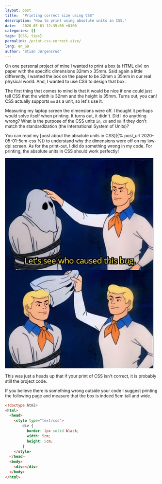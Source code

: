 ```yaml
---
layout: post
title:  "Printing correct size using CSS"
description: "How to print using absolute units in CSS."
date:   2020-05-01 12:35:00 +0100
categories: []
tags: [CSS, tips]
permalink: /print-css-correct-size/
lang: en_GB
author: "Stian Jørgensrud"
---
```


On one personal project of mine I wanted to print a box (a HTML div) on paper with the specific dimensions 32mm x 35mm. Said again a little differently, I wanted the box on the paper to be 32mm x 35mm in our real physical world. And, I wanted to use CSS to design that box.

The first thing that comes to mind is that it would be nice if one could just tell CSS that the width is 32mm and the height is 35mm. Turns out, you can! CSS actually supports `mm` as a unit, so let's use it.

Measuring my laptop screen the dimensions were off. I thought it perhaps would solve itself when printing. It turns out, it didn't. Did I do anything wrong? What is the purpose of the CSS units `in`, `cm` and `mm` if they don't match the standardization (the International System of Units)?

You can read my [post about the absolute units in CSS]({% post_url 2020-05-01-5cm-css %}) to understand why the dimensions were off on my low-dpi screen. As for the print-out, I did do something wrong in my code. For printing, the absolute units in CSS should work perfectly!

![It was me all along](/assets/bug_meme.jpg "It was me all along")

This was just a heads up that if your print of CSS isn't correct, it is probably still the project code.

If you believe there is something wrong outside your code I suggest printing the following page and measure that the box is indeed 5cm tall and wide.

```html
<!doctype html>
<html>
  <head>
    <style type="text/css">
        div {
          border: 1px solid black;
          width: 5cm;
          height: 5cm;
        }
    </style>
  </head>
  <body>
    <div></div>
  </body>
</html>
```
